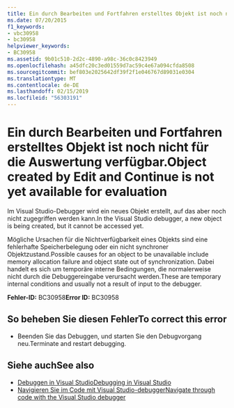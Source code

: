 ```yaml
---
title: Ein durch Bearbeiten und Fortfahren erstelltes Objekt ist noch nicht für die Auswertung verfügbar.
ms.date: 07/20/2015
f1_keywords:
- vbc30958
- bc30958
helpviewer_keywords:
- BC30958
ms.assetid: 9b01c510-2d2c-4890-a98c-36c0c8423949
ms.openlocfilehash: a45dfc20c3ed01559d7ac59c4e67a094cfda8508
ms.sourcegitcommit: bef803e2025642df39f2f1e046767d89031e0304
ms.translationtype: MT
ms.contentlocale: de-DE
ms.lasthandoff: 02/15/2019
ms.locfileid: "56303191"
---
```

# <a name="object-created-by-edit-and-continue-is-not-yet-available-for-evaluation"></a><span data-ttu-id="4dd1d-102">Ein durch Bearbeiten und Fortfahren erstelltes Objekt ist noch nicht für die Auswertung verfügbar.</span><span class="sxs-lookup"><span data-stu-id="4dd1d-102">Object created by Edit and Continue is not yet available for evaluation</span></span>
<span data-ttu-id="4dd1d-103">Im Visual Studio-Debugger wird ein neues Objekt erstellt, auf das aber noch nicht zugegriffen werden kann.</span><span class="sxs-lookup"><span data-stu-id="4dd1d-103">In the Visual Studio debugger, a new object is being created, but it cannot be accessed yet.</span></span>  
  
 <span data-ttu-id="4dd1d-104">Mögliche Ursachen für die Nichtverfügbarkeit eines Objekts sind eine fehlerhafte Speicherbelegung oder ein nicht synchroner Objektzustand.</span><span class="sxs-lookup"><span data-stu-id="4dd1d-104">Possible causes for an object to be unavailable include memory allocation failure and object state out of synchronization.</span></span> <span data-ttu-id="4dd1d-105">Dabei handelt es sich um temporäre interne Bedingungen, die normalerweise nicht durch die Debuggereingabe verursacht werden.</span><span class="sxs-lookup"><span data-stu-id="4dd1d-105">These are temporary internal conditions and usually not a result of input to the debugger.</span></span>  
  
 <span data-ttu-id="4dd1d-106">**Fehler-ID:** BC30958</span><span class="sxs-lookup"><span data-stu-id="4dd1d-106">**Error ID:** BC30958</span></span>  
  
## <a name="to-correct-this-error"></a><span data-ttu-id="4dd1d-107">So beheben Sie diesen Fehler</span><span class="sxs-lookup"><span data-stu-id="4dd1d-107">To correct this error</span></span>  
  
-   <span data-ttu-id="4dd1d-108">Beenden Sie das Debuggen, und starten Sie den Debugvorgang neu.</span><span class="sxs-lookup"><span data-stu-id="4dd1d-108">Terminate and restart debugging.</span></span>  
  
## <a name="see-also"></a><span data-ttu-id="4dd1d-109">Siehe auch</span><span class="sxs-lookup"><span data-stu-id="4dd1d-109">See also</span></span>
- [<span data-ttu-id="4dd1d-110">Debuggen in Visual Studio</span><span class="sxs-lookup"><span data-stu-id="4dd1d-110">Debugging in Visual Studio</span></span>](/visualstudio/debugger/debugging-in-visual-studio)
- [<span data-ttu-id="4dd1d-111">Navigieren Sie im Code mit Visual Studio-debugger</span><span class="sxs-lookup"><span data-stu-id="4dd1d-111">Navigate through code with the Visual Studio debugger</span></span>](/visualstudio/debugger/navigating-through-code-with-the-debugger)
